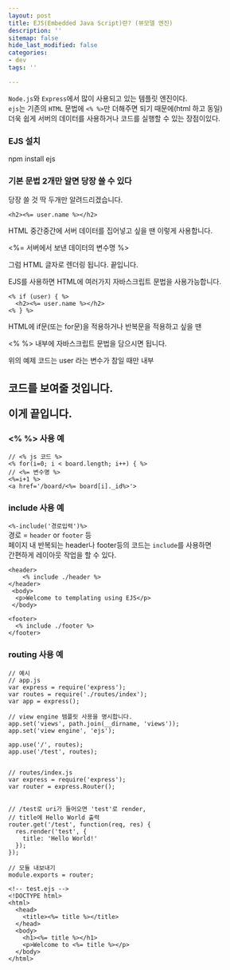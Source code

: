```yaml
---
layout: post
title: EJS(Embedded Java Script)란? (뷰모델 엔진)
description: ''
sitemap: false
hide_last_modified: false
categories:
- dev
tags: ''

---
```

`Node.js`와 `Express`에서 많이 사용되고 있는 템플릿 엔진이다.  
`ejs`는 기존의 `HTML` 문법에 `<% %>`만 더해주면 되기 때문에(html 하고 동일)  
더욱 쉽게 서버의 데이터를 사용하거나 코드를 실행할 수 있는 장점이있다.

### EJS 설치

npm install ejs

### 기본 문법 2개만 알면 당장 쓸 수 있다

당장 쓸 것 딱 두개만 알려드리겠습니다.

    <h2><%= user.name %></h2>

HTML 중간중간에 서버 데이터를 집어넣고 싶을 땐 이렇게 사용합니다.

<%= 서버에서 보낸 데이터의 변수명 %>

그럼 HTML 글자로 렌더링 됩니다. 끝입니다.

EJS를 사용하면 HTML에 여러가지 자바스크립트 문법을 사용가능합니다.

    <% if (user) { %>
      <h2><%= user.name %></h2>
    <% } %>

HTML에 if문(또는 for문)을 적용하거나 반복문을 적용하고 싶을 땐

<% %> 내부에 자바스크립트 문법을 담으시면 됩니다.

위의 예제 코드는 user 라는 변수가 참일 때만 내부 <h2> 코드를 보여줄 것입니다.

이게 끝입니다.

### <% %> 사용 예

    // <% js 코드 %> 
    <% for(i=0; i < board.length; i++) { %>
    // <%= 변수명 %>
    <%=i+1 %>
    <a href='/board/<%= board[i]._id%>'>

### include 사용 예

`<%-include('경로입력')%>`  
경로 = `header` or `footer` 등  
페이지 내 반복되는 header나 footer등의 코드는 `include`를 사용하면  
간편하게 레이아웃 작업을 할 수 있다.

    <header>
    	<% include ./header %>
    </header>
     <body>
      <p>Welcome to templating using EJS</p>
     </body>
     
    <footer>
      <% include ./footer %>
    </footer>

### routing 사용 예

    // 예시
    // app.js
    var express = require('express');
    var routes = require('./routes/index');
    var app = express();
    
    // view engine 템플릿 사용을 명시합니다.
    app.set('views', path.join(__dirname, 'views'));
    app.set('view engine', 'ejs');
    
    app.use('/', routes);
    app.use('/test', routes);
    
    
    // routes/index.js
    var express = require('express');
    var router = express.Router();
    
    
    // /test로 uri가 들어오면 'test'로 render,
    // title에 Hello World 출력
    router.get('/test', function(req, res) {
      res.render('test', {
      	title: 'Hello World!'
      });
    });
    
    // 모듈 내보내기
    module.exports = router;
    
    <!-- test.ejs -->
    <!DOCTYPE html>
    <html>
      <head>
        <title><%= title %></title>
      </head>
      <body>
        <h1><%= title %></h1>
        <p>Welcome to <%= title %></p>
      </body>
    </html>